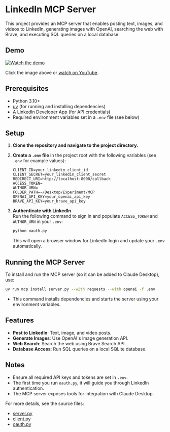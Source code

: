 # LinkedIn MCP Server

This project provides an MCP server that enables posting text, images, and videos to LinkedIn, generating images with OpenAI, searching the web with Brave, and executing SQL queries on a local database.

## Demo

[![Watch the demo](https://img.youtube.com/vi/mLuDXDt9OqM/hqdefault.jpg)](https://youtu.be/mLuDXDt9OqM)

Click the image above or [watch on YouTube](https://youtu.be/mLuDXDt9OqM).

## Prerequisites

- Python 3.10+
- [uv](https://github.com/astral-sh/uv) (for running and installing dependencies)
- A LinkedIn Developer App (for API credentials)
- Required environment variables set in a `.env` file (see below)

## Setup

1. **Clone the repository and navigate to the project directory.**

2. **Create a `.env` file** in the project root with the following variables (see `.env` for example values):

    ```
    CLIENT_ID=your_linkedin_client_id
    CLIENT_SECRET=your_linkedin_client_secret
    REDIRECT_URI=http://localhost:8000/callback
    ACCESS_TOKEN=
    AUTHOR_URN=
    FOLDER_PATH=~/Desktop/Experiment/MCP
    OPENAI_API_KEY=your_openai_api_key
    BRAVE_API_KEY=your_brave_api_key
    ```

3. **Authenticate with LinkedIn**  
   Run the following command to sign in and populate `ACCESS_TOKEN` and `AUTHOR_URN` in your `.env`:

    ```sh
    python oauth.py
    ```

   This will open a browser window for LinkedIn login and update your `.env` automatically.

## Running the MCP Server

To install and run the MCP server (so it can be added to Claude Desktop), use:

```sh
uv run mcp install server.py --with requests --with openai -f .env
```

- This command installs dependencies and starts the server using your environment variables.

## Features

- **Post to LinkedIn**: Text, image, and video posts.
- **Generate Images**: Use OpenAI's image generation API.
- **Web Search**: Search the web using Brave Search API.
- **Database Access**: Run SQL queries on a local SQLite database.

## Notes

- Ensure all required API keys and tokens are set in `.env`.
- The first time you run `oauth.py`, it will guide you through LinkedIn authentication.
- The MCP server exposes tools for integration with Claude Desktop.


For more details, see the source files:

- [server.py](server.py)
- [client.py](client.py)
- [oauth.py](oauth.py)
